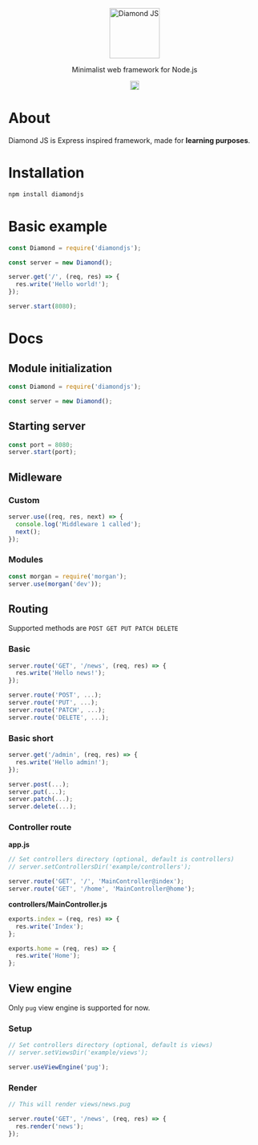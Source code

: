 <p align="center">
  <img src="http://i.imgur.com/x9gdlaL.png" alt="Diamond JS" width="100"/>
</p>
<p align="center">
  Minimalist web framework for Node.js
</p>
<p align="center">
  <a href="https://badge.fury.io/js/diamondjs"><img src="https://badge.fury.io/js/diamondjs.svg" alt="npm version" height="18"></a>
</p>

# About
Diamond JS is Express inspired framework, made for **learning purposes**.

# Installation

```bash
npm install diamondjs
```

# Basic example

```js
const Diamond = require('diamondjs');

const server = new Diamond();

server.get('/', (req, res) => {
  res.write('Hello world!');
});

server.start(8080);
```

# Docs

## Module initialization

```js
const Diamond = require('diamondjs');

const server = new Diamond();
```

## Starting server

```js
const port = 8080;
server.start(port);
```

## Midleware

### Custom

```js
server.use((req, res, next) => {
  console.log('Middleware 1 called');
  next();
});
```

### Modules

```js
const morgan = require('morgan');
server.use(morgan('dev'));
```


## Routing

Supported methods are  ```POST GET PUT PATCH DELETE```

### Basic

```js
server.route('GET', '/news', (req, res) => {
  res.write('Hello news!');
});

server.route('POST', ...);
server.route('PUT', ...);
server.route('PATCH', ...);
server.route('DELETE', ...);
```

### Basic short

```js
server.get('/admin', (req, res) => {
  res.write('Hello admin!');
});

server.post(...);
server.put(...);
server.patch(...);
server.delete(...);
```

### Controller route

**app.js**

```js
// Set controllers directory (optional, default is controllers)
// server.setControllersDir('example/controllers');

server.route('GET', '/', 'MainController@index');
server.route('GET', '/home', 'MainController@home');
```

**controllers/MainController.js**

```js
exports.index = (req, res) => {
  res.write('Index');
};

exports.home = (req, res) => {
  res.write('Home');
};
```

## View engine

Only ```pug``` view engine is supported for now.

### Setup

```js
// Set controllers directory (optional, default is views)
// server.setViewsDir('example/views');

server.useViewEngine('pug');
```

### Render

```js
// This will render views/news.pug

server.route('GET', '/news', (req, res) => {
  res.render('news');
});
```
